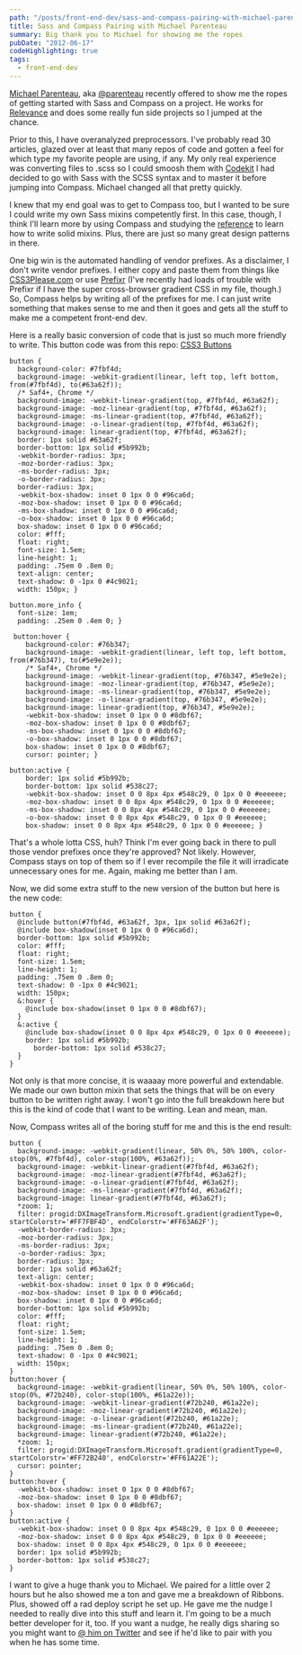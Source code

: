 ```yaml
---
path: "/posts/front-end-dev/sass-and-compass-pairing-with-michael-parenteau"
title: Sass and Compass Pairing with Michael Parenteau
summary: Big thank you to Michael for showing me the ropes
pubDate: "2012-06-17"
codeHighlighting: true
tags:
  - front-end-dev
---
```


[Michael Parenteau](http://michaelparenteau.com), aka [@parenteau](http://twitter.com/parenteau) recently offered to show me the ropes of getting started with Sass and Compass on a project. He works for [Relevance](http://thinkrelevance.com) and does some really fun side projects so I jumped at the chance.

Prior to this, I have overanalyzed preprocessors. I've probably read 30 articles, glazed over at least that many repos of code and gotten a feel for which type my favorite people are using, if any. My only real experience was converting files to .scss so I could smoosh them with [Codekit](http://incident57.com/codekit) I had decided to go with Sass with the SCSS syntax and to master it before jumping into Compass. Michael changed all that pretty quickly.

I knew that my end goal was to get to Compass too, but I wanted to be sure I could write my own Sass mixins competently first. In this case, though, I think I'll learn more by using Compass and studying the [reference](http://compass-style.org/reference/compass) to learn how to write solid mixins. Plus, there are just so many great design patterns in there.

One big win is the automated handling of vendor prefixes. As a disclaimer, I don't write vendor prefixes. I either copy and paste them from things like [CSS3Please.com](http://css3please.com) or use [Prefixr](http://prefixr.com) (I've recently had loads of trouble with Prefixr if I have the super cross-browser gradient CSS in my file, though.) So, Compass helps by writing all of the prefixes for me. I can just write something that makes sense to me and then it goes and gets all the stuff to make me a competent front-end dev.

Here is a really basic conversion of code that is just so much more friendly to write. This button code was from this repo: [CSS3 Buttons](https://github.com/ubuwaits/css3-buttons)

    button {
      background-color: #7fbf4d;
      background-image: -webkit-gradient(linear, left top, left bottom, from(#7fbf4d), to(#63a62f));
      /* Saf4+, Chrome */
      background-image: -webkit-linear-gradient(top, #7fbf4d, #63a62f);
      background-image: -moz-linear-gradient(top, #7fbf4d, #63a62f);
      background-image: -ms-linear-gradient(top, #7fbf4d, #63a62f);
      background-image: -o-linear-gradient(top, #7fbf4d, #63a62f);
      background-image: linear-gradient(top, #7fbf4d, #63a62f);
      border: 1px solid #63a62f;
      border-bottom: 1px solid #5b992b;
      -webkit-border-radius: 3px;
      -moz-border-radius: 3px;
      -ms-border-radius: 3px;
      -o-border-radius: 3px;
      border-radius: 3px;
      -webkit-box-shadow: inset 0 1px 0 0 #96ca6d;
      -moz-box-shadow: inset 0 1px 0 0 #96ca6d;
      -ms-box-shadow: inset 0 1px 0 0 #96ca6d;
      -o-box-shadow: inset 0 1px 0 0 #96ca6d;
      box-shadow: inset 0 1px 0 0 #96ca6d;
      color: #fff;
      float: right;
      font-size: 1.5em;
      line-height: 1;
      padding: .75em 0 .8em 0;
      text-align: center;
      text-shadow: 0 -1px 0 #4c9021;
      width: 150px; }

    button.more_info {
      font-size: 1em;
      padding: .25em 0 .4em 0; }

     button:hover {
        background-color: #76b347;
        background-image: -webkit-gradient(linear, left top, left bottom, from(#76b347), to(#5e9e2e));
        /* Saf4+, Chrome */
        background-image: -webkit-linear-gradient(top, #76b347, #5e9e2e);
        background-image: -moz-linear-gradient(top, #76b347, #5e9e2e);
        background-image: -ms-linear-gradient(top, #76b347, #5e9e2e);
        background-image: -o-linear-gradient(top, #76b347, #5e9e2e);
        background-image: linear-gradient(top, #76b347, #5e9e2e);
        -webkit-box-shadow: inset 0 1px 0 0 #8dbf67;
        -moz-box-shadow: inset 0 1px 0 0 #8dbf67;
        -ms-box-shadow: inset 0 1px 0 0 #8dbf67;
        -o-box-shadow: inset 0 1px 0 0 #8dbf67;
        box-shadow: inset 0 1px 0 0 #8dbf67;
        cursor: pointer; }

    button:active {
        border: 1px solid #5b992b;
        border-bottom: 1px solid #538c27;
        -webkit-box-shadow: inset 0 0 8px 4px #548c29, 0 1px 0 0 #eeeeee;
        -moz-box-shadow: inset 0 0 8px 4px #548c29, 0 1px 0 0 #eeeeee;
        -ms-box-shadow: inset 0 0 8px 4px #548c29, 0 1px 0 0 #eeeeee;
        -o-box-shadow: inset 0 0 8px 4px #548c29, 0 1px 0 0 #eeeeee;
        box-shadow: inset 0 0 8px 4px #548c29, 0 1px 0 0 #eeeeee; }

That's a whole lotta CSS, huh? Think I'm ever going back in there to pull those vendor prefixes once they're approved? Not likely. However, Compass stays on top of them so if I ever recompile the file it will irradicate unnecessary ones for me. Again, making me better than I am.

Now, we did some extra stuff to the new version of the button but here is the new code:

    button {
      @include button(#7fbf4d, #63a62f, 3px, 1px solid #63a62f);
      @include box-shadow(inset 0 1px 0 0 #96ca6d);
      border-bottom: 1px solid #5b992b;
      color: #fff;
      float: right;
      font-size: 1.5em;
      line-height: 1;
      padding: .75em 0 .8em 0;
      text-shadow: 0 -1px 0 #4c9021;
      width: 150px;
      &:hover {
        @include box-shadow(inset 0 1px 0 0 #8dbf67);
      }
      &:active {
        @include box-shadow(inset 0 0 8px 4px #548c29, 0 1px 0 0 #eeeeee);
        border: 1px solid #5b992b;
          border-bottom: 1px solid #538c27;
      }
    }

Not only is that more concise, it is waaaay more powerful and extendable. We made our own button mixin that sets the things that will be on every button to be written right away. I won't go into the full breakdown here but this is the kind of code that I want to be writing. Lean and mean, man.

Now, Compass writes all of the boring stuff for me and this is the end result:

    button {
      background-image: -webkit-gradient(linear, 50% 0%, 50% 100%, color-stop(0%, #7fbf4d), color-stop(100%, #63a62f));
      background-image: -webkit-linear-gradient(#7fbf4d, #63a62f);
      background-image: -moz-linear-gradient(#7fbf4d, #63a62f);
      background-image: -o-linear-gradient(#7fbf4d, #63a62f);
      background-image: -ms-linear-gradient(#7fbf4d, #63a62f);
      background-image: linear-gradient(#7fbf4d, #63a62f);
      *zoom: 1;
      filter: progid:DXImageTransform.Microsoft.gradient(gradientType=0, startColorstr='#FF7FBF4D', endColorstr='#FF63A62F');
      -webkit-border-radius: 3px;
      -moz-border-radius: 3px;
      -ms-border-radius: 3px;
      -o-border-radius: 3px;
      border-radius: 3px;
      border: 1px solid #63a62f;
      text-align: center;
      -webkit-box-shadow: inset 0 1px 0 0 #96ca6d;
      -moz-box-shadow: inset 0 1px 0 0 #96ca6d;
      box-shadow: inset 0 1px 0 0 #96ca6d;
      border-bottom: 1px solid #5b992b;
      color: #fff;
      float: right;
      font-size: 1.5em;
      line-height: 1;
      padding: .75em 0 .8em 0;
      text-shadow: 0 -1px 0 #4c9021;
      width: 150px;
    }
    button:hover {
      background-image: -webkit-gradient(linear, 50% 0%, 50% 100%, color-stop(0%, #72b240), color-stop(100%, #61a22e));
      background-image: -webkit-linear-gradient(#72b240, #61a22e);
      background-image: -moz-linear-gradient(#72b240, #61a22e);
      background-image: -o-linear-gradient(#72b240, #61a22e);
      background-image: -ms-linear-gradient(#72b240, #61a22e);
      background-image: linear-gradient(#72b240, #61a22e);
      *zoom: 1;
      filter: progid:DXImageTransform.Microsoft.gradient(gradientType=0, startColorstr='#FF72B240', endColorstr='#FF61A22E');
      cursor: pointer;
    }
    button:hover {
      -webkit-box-shadow: inset 0 1px 0 0 #8dbf67;
      -moz-box-shadow: inset 0 1px 0 0 #8dbf67;
      box-shadow: inset 0 1px 0 0 #8dbf67;
    }
    button:active {
      -webkit-box-shadow: inset 0 0 8px 4px #548c29, 0 1px 0 0 #eeeeee;
      -moz-box-shadow: inset 0 0 8px 4px #548c29, 0 1px 0 0 #eeeeee;
      box-shadow: inset 0 0 8px 4px #548c29, 0 1px 0 0 #eeeeee;
      border: 1px solid #5b992b;
      border-bottom: 1px solid #538c27;
    }

I want to give a huge thank you to Michael. We paired for a little over 2 hours but he also showed me a ton and gave me a breakdown of Ribbons. Plus, showed off a rad deploy script he set up. He gave me the nudge I needed to really dive into this stuff and learn it. I'm going to be a much better developer for it, too. If you want a nudge, he really digs sharing so you might want to [@ him on Twitter](http://twitter.com/parenteau) and see if he'd like to pair with you when he has some time.
